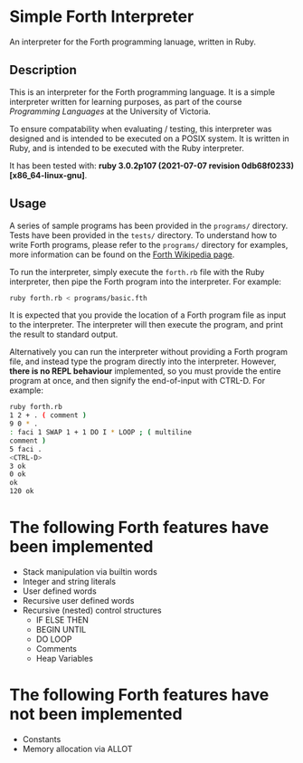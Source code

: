 # Simple Forth Interpreter
An interpreter for the Forth programming lanuage, written in Ruby.

## Description

This is an interpreter for the Forth programming language. It is a simple
interpreter written for learning purposes, as part of the course *Programming
Languages* at the University of Victoria.

To ensure compatability when evaluating / testing, this interpreter was designed and is intended to be executed on a POSIX system. It is written in Ruby, and is intended to be executed with the Ruby interpreter.

It has been tested with: **ruby 3.0.2p107 (2021-07-07 revision 0db68f0233)
[x86_64-linux-gnu]**.

## Usage

A series of sample programs has been provided in the `programs/` directory. Tests have been provided in the `tests/` directory. To understand how to write Forth programs, please refer to the `programs/` directory for examples, more information can be found on the [Forth Wikipedia page](https://en.wikipedia.org/wiki/Forth_(programming_language)).


To run the interpreter, simply execute the `forth.rb` file with the Ruby interpreter, then pipe the Forth program into the interpreter. For example:

```bash
ruby forth.rb < programs/basic.fth
```
It is expected that you provide the location of a Forth program file as input to the interpreter. The interpreter will then execute the program, and print the result to standard output.

Alternatively you can run the interpreter without providing a Forth program file,
and instead type the program directly into the interpreter. However, 
**there is no REPL behaviour** implemented, so you must provide the entire program
at once, and then signify the end-of-input with CTRL-D. For example:

```bash
ruby forth.rb
1 2 + . ( comment )
9 0 * .
: faci 1 SWAP 1 + 1 DO I * LOOP ; ( multiline
comment )
5 faci .
<CTRL-D>
3 ok
0 ok
ok
120 ok
```

# The following Forth features have been implemented
- Stack manipulation via builtin words
- Integer and string literals
- User defined words
- Recursive user defined words
- Recursive (nested) control structures
    - IF ELSE THEN
    - BEGIN UNTIL
    - DO LOOP
    - Comments
    - Heap Variables

# The following Forth features have not been implemented
- Constants
- Memory allocation via ALLOT
